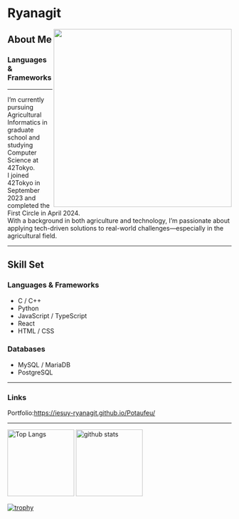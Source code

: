 # Ryanagit

<img align="right" src="https://github-readme-stats.vercel.app/api?username=iesuy-ryanagit&show_icons=true&theme=tokyonight" width="400"/>

## About Me
### Languages & Frameworks
---

I’m currently pursuing Agricultural Informatics in graduate school and studying Computer Science at 42Tokyo.  
I joined 42Tokyo in September 2023 and completed the First Circle in April 2024.  
With a background in both agriculture and technology, I’m passionate about applying tech-driven solutions to real-world challenges—especially in the agricultural field.

---

## Skill Set

### Languages & Frameworks
- C / C++
- Python
- JavaScript / TypeScript
- React
- HTML / CSS

### Databases
- MySQL / MariaDB
- PostgreSQL

---
### Links
Portfolio:https://iesuy-ryanagit.github.io/Potaufeu/

---

<p align="left"> 
  <img alt="Top Langs" height="150px" src="https://github-readme-stats.vercel.app/api/top-langs/?username=iesuy-ryanagit&layout=compact&count_private=true&show_icons=true&theme=onedark" />
  <img alt="github stats" height="150px" src="https://github-readme-stats.vercel.app/api?username=iesuy-ryanagit&count_private=true&show_icons=true&show_icons=true&theme=onedark" />
</p>

[![trophy](https://github-profile-trophy.vercel.app/?username=iesuy-ryanagit&theme=onedark&column=7
)](https://github.com/ryo-ma/github-profile-trophy)

<!--
**iesuy-ryanagit/iesuy-ryanagit** is a ✨ _special_ ✨ repository because its `README.md` (this file) appears on your GitHub profile.

Here are some ideas to get you started:

- 🔭 I’m currently working on ...
- 🌱 I’m currently learning ...
- 👯 I’m looking to collaborate on ...
- 🤔 I’m looking for help with ...
- 💬 Ask me about ...
- 📫 How to reach me: ...
- 😄 Pronouns: ...
- ⚡ Fun fact: ...
-->

